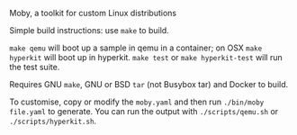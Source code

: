 Moby, a toolkit for custom Linux distributions

Simple build instructions: use `make` to build.

`make qemu` will boot up a sample in qemu in a container; on OSX `make hyperkit` will
boot up in hyperkit. `make test` or `make hyperkit-test` will run the test suite.

Requires GNU `make`, GNU or BSD `tar` (not Busybox tar) and Docker to build.

To customise, copy or modify the `moby.yaml` and then run `./bin/moby file.yaml` to
generate. You can run the output with `./scripts/qemu.sh` or `./scripts/hyperkit.sh`.
